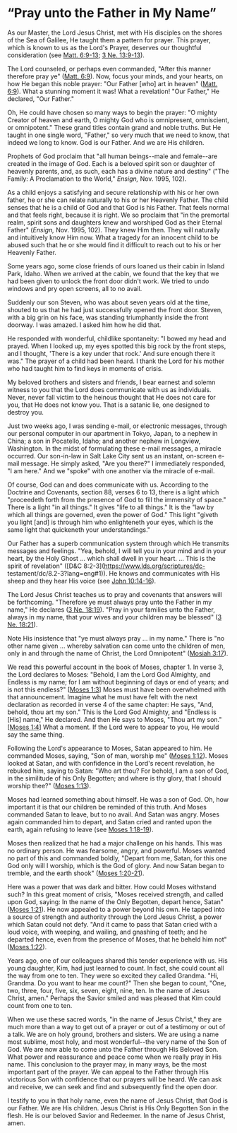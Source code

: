 # “Pray unto the Father in My Name”

As our Master, the Lord Jesus Christ, met with His disciples on the shores of
the Sea of Galilee, He taught them a pattern for prayer. This prayer, which is
known to us as the Lord's Prayer, deserves our thoughtful consideration (see
[Matt. 6:9-13](https://www.lds.org/scriptures/nt/matt/6.9-13?lang=eng#8); [3
Ne. 13:9-13](https://www.lds.org/scriptures/bofm/3-ne/13.9-13?lang=eng#8)).

The Lord counseled, or perhaps even commanded, "After this manner therefore
pray ye" ([Matt. 6:9](https://www.lds.org/scriptures/nt/matt/6.9?lang=eng#8)).
Now, focus your minds, and your hearts, on how He began this noble prayer:
"Our Father [who] art in heaven" ([Matt.
6:9](https://www.lds.org/scriptures/nt/matt/6.9?lang=eng#8)). What a stunning
moment it was! What a revelation! "Our Father," He declared, "Our Father."

Oh, He could have chosen so many ways to begin the prayer: "O mighty Creator
of heaven and earth, O mighty God who is omnipresent, omniscient, or
omnipotent." These grand titles contain grand and noble truths. But He taught
in one single word, "Father," so very much that we need to know, that indeed
we long to know. God is our Father. And we are His children.

Prophets of God proclaim that "all human beings--male and female--are created
in the image of God. Each is a beloved spirit son or daughter of heavenly
parents, and, as such, each has a divine nature and destiny" ("The Family: A
Proclamation to the World," _Ensign,_ Nov. 1995, 102).

As a child enjoys a satisfying and secure relationship with his or her own
father, he or she can relate naturally to his or her Heavenly Father. The
child senses that he is a child of God and that God is his Father. That feels
normal and that feels right, because it is right. We so proclaim that "in the
premortal realm, spirit sons and daughters knew and worshiped God as their
Eternal Father" (_Ensign,_ Nov. 1995, 102). They knew Him then. They will
naturally and intuitively know Him now. What a tragedy for an innocent child
to be abused such that he or she would find it difficult to reach out to his
or her Heavenly Father.

Some years ago, some close friends of ours loaned us their cabin in Island
Park, Idaho. When we arrived at the cabin, we found that the key that we had
been given to unlock the front door didn't work. We tried to undo windows and
pry open screens, all to no avail.

Suddenly our son Steven, who was about seven years old at the time, shouted to
us that he had just successfully opened the front door. Steven, with a big
grin on his face, was standing triumphantly inside the front doorway. I was
amazed. I asked him how he did that.

He responded with wonderful, childlike spontaneity: "I bowed my head and
prayed. When I looked up, my eyes spotted this big rock by the front steps,
and I thought, 'There is a key under that rock.' And sure enough there it
was." The prayer of a child had been heard. I thank the Lord for his mother
who had taught him to find keys in moments of crisis.

My beloved brothers and sisters and friends, I bear earnest and solemn witness
to you that the Lord does communicate with us as individuals. Never, never
fall victim to the heinous thought that He does not care for you, that He does
not know you. That is a satanic lie, one designed to destroy you.

Just two weeks ago, I was sending e-mail, or electronic messages, through our
personal computer in our apartment in Tokyo, Japan, to a nephew in China; a
son in Pocatello, Idaho; and another nephew in Longview, Washington. In the
midst of formulating these e-mail messages, a miracle occurred. Our son-in-law
in Salt Lake City sent us an instant, on-screen e-mail message. He simply
asked, "Are you there?" I immediately responded, "I am here." And we "spoke"
with one another via the miracle of e-mail.

Of course, God can and does communicate with us. According to the Doctrine and
Covenants, section 88, verses 6 to 13, there is a light which "proceedeth
forth from the presence of God to fill the immensity of space." There is a
light "in all things." It gives "life to all things." It is the "law by which
all things are governed, even the power of God." This light "giveth you light
[and] is through him who enlighteneth your eyes, which is the same light that
quickeneth your understandings."

Our Father has a superb communication system through which He transmits
messages and feelings. "Yea, behold, I will tell you in your mind and in your
heart, by the Holy Ghost ... which shall dwell in your heart. ... This is the
spirit of revelation" ([D&amp;C 8:2-3](https://www.lds.org/scriptures/dc-
testament/dc/8.2-3?lang=eng#1)). He knows and communicates with His sheep and
they hear His voice (see [John
10:14-16](https://www.lds.org/scriptures/nt/john/10.14-16?lang=eng#13)).

The Lord Jesus Christ teaches us to pray and covenants that answers will be
forthcoming. "Therefore ye must always pray unto the Father in my name," He
declares ([3 Ne.
18:19](https://www.lds.org/scriptures/bofm/3-ne/18.19?lang=eng#18)). "Pray in
your families unto the Father, always in my name, that your wives and your
children may be blessed" ([3 Ne.
18:21](https://www.lds.org/scriptures/bofm/3-ne/18.21?lang=eng#20)).

Note His insistence that "ye must always pray ... in my name." There is "no
other name given ... whereby salvation can come unto the children of men, only
in and through the name of Christ, the Lord Omnipotent" ([Mosiah
3:17](https://www.lds.org/scriptures/bofm/mosiah/3.17?lang=eng#16)).

We read this powerful account in the book of Moses, chapter 1. In verse 3, the
Lord declares to Moses: "Behold, I am the Lord God Almighty, and Endless is my
name; for I am without beginning of days or end of years; and is not this
endless?" [[Moses
1:3](https://www.lds.org/scriptures/pgp/moses/1.3?lang=eng#2)] Moses must have
been overwhelmed with that announcement. Imagine what he must have felt with
the next declaration as recorded in verse 4 of the same chapter: He says,
"And, behold, thou art my son." This is the Lord God Almighty, and "Endless is
[His] name," He declared. And then He says to Moses, "Thou art my son."
[[Moses 1:4](https://www.lds.org/scriptures/pgp/moses/1.4?lang=eng#3)] What a
moment. If the Lord were to appear to you, He would say the same thing.

Following the Lord's appearance to Moses, Satan appeared to him. He commanded
Moses, saying, "Son of man, worship me" ([Moses
1:12](https://www.lds.org/scriptures/pgp/moses/1.12?lang=eng#11)). Moses
looked at Satan, and with confidence in the Lord's recent revelation, he
rebuked him, saying to Satan: "Who art thou? For behold, I am a son of God, in
the similitude of his Only Begotten; and where is thy glory, that I should
worship thee?" ([Moses
1:13](https://www.lds.org/scriptures/pgp/moses/1.13?lang=eng#12)).

Moses had learned something about himself. He was a son of God. Oh, how
important it is that our children be reminded of this truth. And Moses
commanded Satan to leave, but to no avail. And Satan was angry. Moses again
commanded him to depart, and Satan cried and ranted upon the earth, again
refusing to leave (see [Moses
1:18-19](https://www.lds.org/scriptures/pgp/moses/1.18-19?lang=eng#17)).

Moses then realized that he had a major challenge on his hands. This was no
ordinary person. He was fearsome, angry, and powerful. Moses wanted no part of
this and commanded boldly, "Depart from me, Satan, for this one God only will
I worship, which is the God of glory. And now Satan began to tremble, and the
earth shook" ([Moses
1:20-21](https://www.lds.org/scriptures/pgp/moses/1.20-21?lang=eng#19)).

Here was a power that was dark and bitter. How could Moses withstand such? In
this great moment of crisis, "Moses received strength, and called upon God,
saying: In the name of the Only Begotten, depart hence, Satan" ([Moses
1:21](https://www.lds.org/scriptures/pgp/moses/1.21?lang=eng#20)). He now
appealed to a power beyond his own. He tapped into a source of strength and
authority through the Lord Jesus Christ, a power which Satan could not defy.
"And it came to pass that Satan cried with a loud voice, with weeping, and
wailing, and gnashing of teeth; and he departed hence, even from the presence
of Moses, that he beheld him not" ([Moses
1:22](https://www.lds.org/scriptures/pgp/moses/1.22?lang=eng#21)).

Years ago, one of our colleagues shared this tender experience with us. His
young daughter, Kim, had just learned to count. In fact, she could count all
the way from one to ten. They were so excited they called Grandma. "Hi,
Grandma. Do you want to hear me count?" Then she began to count, "One, two,
three, four, five, six, seven, eight, nine, ten. In the name of Jesus Christ,
amen." Perhaps the Savior smiled and was pleased that Kim could count from one
to ten.

When we use these sacred words, "in the name of Jesus Christ," they are much
more than a way to get out of a prayer or out of a testimony or out of a talk.
We are on holy ground, brothers and sisters. We are using a name most sublime,
most holy, and most wonderful--the very name of the Son of God. We are now
able to come unto the Father through His Beloved Son. What power and
reassurance and peace come when we really pray in His name. This conclusion to
the prayer may, in many ways, be the most important part of the prayer. We can
appeal to the Father through His victorious Son with confidence that our
prayers will be heard. We can ask and receive, we can seek and find and
subsequently find the open door.

I testify to you in that holy name, even the name of Jesus Christ, that God is
our Father. We are His children. Jesus Christ is His Only Begotten Son in the
flesh. He is our beloved Savior and Redeemer. In the name of Jesus Christ,
amen.


